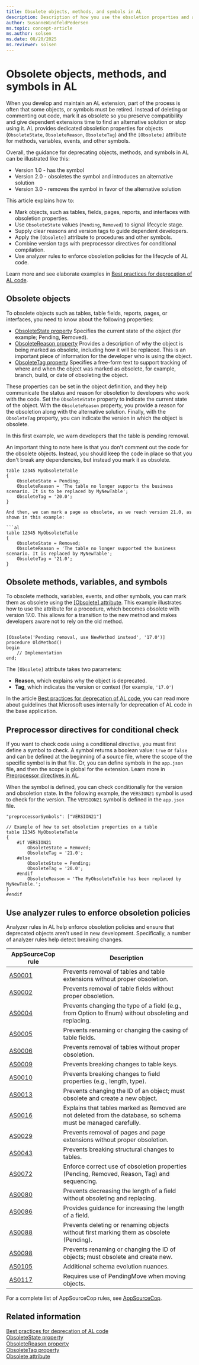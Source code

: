 ```yaml
---
title: Obsolete objects, methods, and symbols in AL
description: Description of how you use the obsoletion properties and attributes to obsolete an object, a method, or other symbols used in AL for Business Central.
author: SusanneWindfeldPedersen
ms.topic: concept-article
ms.author: solsen
ms.date: 08/20/2025
ms.reviewer: solsen
---
```


# Obsolete objects, methods, and symbols in AL

When you develop and maintain an AL extension, part of the process is often that some objects, or symbols must be retired. Instead of deleting or commenting out code, mark it as obsolete so you preserve compatibility and give dependent extensions time to find an alternative solution or stop using it. AL provides dedicated obsoletion properties for objects (`ObsoleteState`, `ObsoleteReason`, `ObsoleteTag`) and the `[Obsolete]` attribute for methods, variables, events, and other symbols.

Overall, the guidance for deprecating objects, methods, and symbols in AL can be illustrated like this:

- Version 1.0 - has the symbol
- Version 2.0 - obsoletes the symbol and introduces an alternative solution
- Version 3.0 - removes the symbol in favor of the alternative solution

This article explains how to:

- Mark objects, such as tables, fields, pages, reports, and interfaces with obsoletion properties.
- Use `ObsoleteState` values (`Pending`, `Removed`) to signal lifecycle stage.
- Supply clear reasons and version tags to guide dependent developers.
- Apply the `[Obsolete]` attribute to procedures and other symbols.
- Combine version tags with preprocessor directives for conditional compilation.
- Use analyzer rules to enforce obsoletion policies for the lifecycle of AL code.

Learn more and see elaborate examples in [Best practices for deprecation of AL code](devenv-deprecation-guidelines.md).

## Obsolete objects

To obsolete objects such as tables, table fields, reports, pages, or interfaces, you need to know about the following properties:

- [ObsoleteState property](properties/devenv-obsoletestate-property.md) Specifies the current state of the object (for example; Pending, Removed).
- [ObsoleteReason property](properties/devenv-obsoletereason-property.md) Provides a description of why the object is being marked as obsolete, including how it will be replaced. This is an important piece of information for the developer who is using the object.
- [ObsoleteTag property](properties/devenv-obsoletetag-property.md) Specifies a free-form text to support tracking of where and when the object was marked as obsolete, for example, branch, build, or date of obsoleting the object.

These properties can be set in the object definition, and they help communicate the status and reason for obsoletion to developers who work with the code. Set the `ObsoleteState` property to indicate the current state of the object. With the  `ObsoleteReason` property, you provide a reason for the obsoletion along with the alternative solution. Finally, with the `ObsoleteTag` property, you can indicate the version in which the object is obsolete. 

In this first example, we warn developers that the table is pending removal.

An important thing to note here is that you don't comment out the code for the obsolete objects. Instead, you should keep the code in place so that you don't break any dependencies, but instead you mark it as obsolete.

```al
table 12345 MyObsoleteTable
{
    ObsoleteState = Pending;
    ObsoleteReason = 'The table no longer supports the business scenario. It is to be replaced by MyNewTable';
    ObsoleteTag = '20.0';
}

And then, we can mark a page as obsolete, as we reach version 21.0, as shown in this example:

```al
table 12345 MyObsoleteTable
{
    ObsoleteState = Removed;
    ObsoleteReason = 'The table no longer supported the business scenario. It is replaced by MyNewTable';
    ObsoleteTag = '21.0';
}
```

## Obsolete methods, variables, and symbols

To obsolete methods, variables, events, and other symbols, you can mark them as obsolete using the [[Obsolete] attribute](attributes/devenv-obsolete-attribute.md). This example illustrates how to use the attribute for a procedure, which becomes obsolete with version 17.0. This allows for a transition to the new method and makes developers aware not to rely on the old method.

```al

[Obsolete('Pending removal, use NewMethod instead', '17.0')]
procedure OldMethod()
begin
    // Implementation
end;

```

The `[Obsolete]` attribute takes two parameters:

- **Reason**, which explains why the object is deprecated.
- **Tag**, which indicates the version or context (for example, `'17.0'`)

In the article [Best practices for deprecation of AL code](devenv-deprecation-guidelines.md), you can read more about guidelines that Microsoft uses internally for deprecation of AL code in the base application.

## Preprocessor directives for conditional check

If you want to check code using a conditional directive, you must first define a symbol to check. A symbol returns a boolean value: `true` or `false` and can be defined at the beginning of a source file, where the scope of the specific symbol is in that file. Or, you can define symbols in the `app.json` file, and then the scope is global for the extension. Learn more in [Preprocessor directives in AL](directives/devenv-directives-in-al.md).

When the symbol is defined, you can check conditionally for the version and obsoletion state. In the following example, the `VERSION21` symbol is used to check for the version. The `VERSION21` symbol is defined in the `app.json` file.

```al
"preprocessorSymbols": ["VERSION21"]
```

```al
// Example of how to set obsoletion properties on a table
table 12345 MyObsoleteTable
{
    #if VERSION21
        ObsoleteState = Removed;
        ObsoleteTag = '21.0';
    #else
        ObsoleteState = Pending;
        ObsoleteTag = '20.0';
    #endif
        ObsoleteReason = 'The MyObsoleteTable has been replaced by MyNewTable.';
}
#endif
```


## Use analyzer rules to enforce obsoletion policies

Analyzer rules in AL help enforce obsoletion policies and ensure that deprecated objects aren't used in new development. Specifically, a number of analyzer rules help detect breaking changes. 

|AppSourceCop rule|Description|
|-----------------|-----------|
|[AS0001](analyzers/appsourcecop-as0001.md)|Prevents removal of tables and table extensions without proper obsoletion.|
|[AS0002](analyzers/appsourcecop-as0002.md)|Prevents removal of table fields without proper obsoletion.|
|[AS0004](analyzers/appsourcecop-as0004.md)|Prevents changing the type of a field (e.g., from Option to Enum) without obsoleting and replacing.|
|[AS0005](analyzers/appsourcecop-as0005.md)|Prevents renaming or changing the casing of table fields.|
|[AS0006](analyzers/appsourcecop-as0006.md)|Prevents removal of tables without proper obsoletion.|
|[AS0009](analyzers/appsourcecop-as0009.md)|Prevents breaking changes to table keys.|
|[AS0010](analyzers/appsourcecop-as0010.md)|Prevents breaking changes to field properties (e.g., length, type).|
|[AS0013](analyzers/appsourcecop-as0013.md)|Prevents changing the ID of an object; must obsolete and create a new object.|
|[AS0016](analyzers/appsourcecop-as0016.md)|Explains that tables marked as Removed are not deleted from the database, so schema must be managed carefully.|
|[AS0029](analyzers/appsourcecop-as0029.md)|Prevents removal of pages and page extensions without proper obsoletion.|
|[AS0043](analyzers/appsourcecop-as0043.md)|Prevents breaking structural changes to tables.|
|[AS0072](analyzers/appsourcecop-as0072.md)|Enforce correct use of obsoletion properties (Pending, Removed, Reason, Tag) and sequencing.|
|[AS0080](analyzers/appsourcecop-as0080.md)|Prevents decreasing the length of a field without obsoleting and replacing.|
|[AS0086](analyzers/appsourcecop-as0086.md)|Provides guidance for increasing the length of a field.|
|[AS0088](analyzers/appsourcecop-as0088.md)|Prevents deleting or renaming objects without first marking them as obsolete (Pending).|
|[AS0098](analyzers/appsourcecop-as0098.md)|Prevents renaming or changing the ID of objects; must obsolete and create new.|
|[AS0105](analyzers/appsourcecop-as0105.md)|Additional schema evolution nuances.|
|[AS0117](analyzers/appsourcecop-as0117.md)|Requires use of PendingMove when moving objects.|

For a complete list of AppSourceCop rules, see [AppSourceCop](analyzers/appsourcecop.md).

## Related information

[Best practices for deprecation of AL code](devenv-deprecation-guidelines.md)  
[ObsoleteState property](properties/devenv-obsoletestate-property.md)  
[ObsoleteReason property](properties/devenv-obsoletereason-property.md)  
[ObsoleteTag property](properties/devenv-obsoletetag-property.md)  
[Obsolete attribute](attributes/devenv-obsolete-attribute.md)  